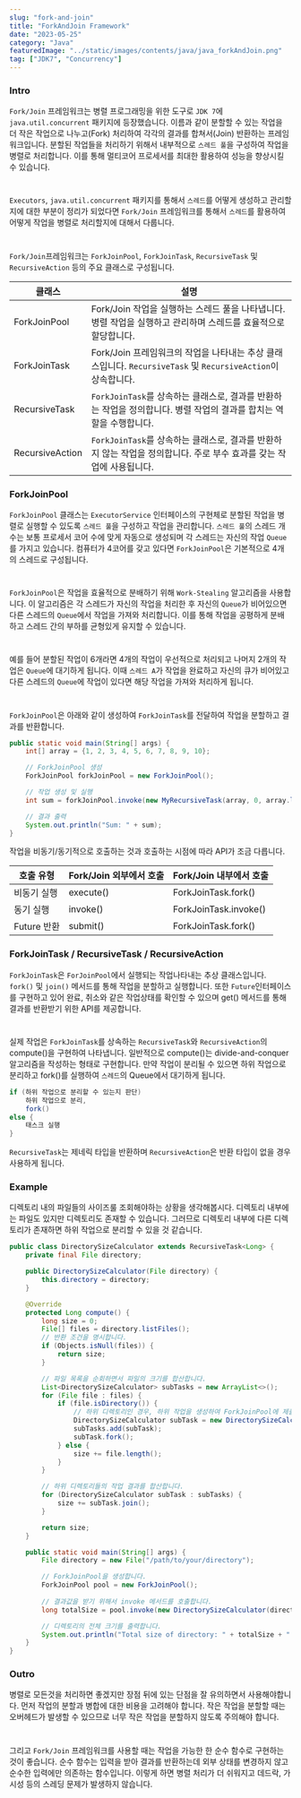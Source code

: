 ```yaml
---
slug: "fork-and-join"
title: "ForkAndJoin Framework"
date: "2023-05-25"
category: "Java"
featuredImage: "../static/images/contents/java/java_forkAndJoin.png"
tag: ["JDK7", "Concurrency"]
---
```


### Intro

`Fork/Join` 프레임워크는 병렬 프로그래밍을 위한 도구로 `JDK 7`에 `java.util.concurrent` 패키지에 등장했습니다. 이름과 같이 분할할 수 있는 작업을 더 작은 작업으로 나누고(Fork)
처리하여 각각의 결과를 합쳐서(Join) 반환하는 프레임워크입니다. 분할된 작업들을 처리하기 위해서 내부적으로 `스레드 풀`을 구성하여 작업을 병렬로 처리합니다. 이를 통해 멀티코어 프로세서를 최대한 활용하여 성능을
향상시킬 수 있습니다.

#  

`Executors`, `java.util.concurrent` 패키지를 통해서 `스레드`를 어떻게 생성하고 관리할지에 대한 부분이 정리가 되었다면
`Fork/Join` 프레임워크를 통해서 `스레드`를 활용하여 어떻게 작업을 병렬로 처리할지에 대해서 다룹니다.

#  

`Fork/Join`프레임워크는
`ForkJoinPool`, `ForkJoinTask`, `RecursiveTask` 및 `RecursiveAction` 등의 주요 클래스로 구성됩니다.

<div class="TableWrapper">

| 클래스           | 설명                                                                               |
|-----------------|----------------------------------------------------------------------------------|
| ForkJoinPool    | Fork/Join 작업을 실행하는 스레드 풀을 나타냅니다. 병렬 작업을 실행하고 관리하며 스레드를 효율적으로 할당합니다.              |
| ForkJoinTask    | Fork/Join 프레임워크의 작업을 나타내는 추상 클래스입니다. `RecursiveTask` 및 `RecursiveAction`이 상속합니다. |
| RecursiveTask   | `ForkJoinTask`를 상속하는 클래스로, 결과를 반환하는 작업을 정의합니다. 병렬 작업의 결과를 합치는 역할을 수행합니다.         |
| RecursiveAction | `ForkJoinTask`를 상속하는 클래스로, 결과를 반환하지 않는 작업을 정의합니다. 주로 부수 효과를 갖는 작업에 사용됩니다.        |

</div>

### ForkJoinPool

`ForkJoinPool` 클래스는 `ExecutorService` 인터페이스의 구현체로 분할된 작업을 병렬로 실행할 수 있도록 `스레드 풀`을 구성하고 작업을 관리합니다.
`스레드 풀`의 스레드 개수는 보통 프로세서 코어 수에 맞게 자동으로 생성되며 각 스레드는 자신의 작업 `Queue`를 가지고 있습니다. 컴퓨터가 4코어를 갖고 있다면 `ForkJoinPool`은 기본적으로 4개의
스레드로 구성됩니다.

#  

`ForkJoinPool`은 작업을 효율적으로 분배하기 위해 `Work-Stealing` 알고리즘을 사용합니다. 이 알고리즘은 각 스레드가 자신의 작업을 처리한 후 자신의 `Queue`가 비어있으면 다른
스레드의 `Queue`에서 작업을 가져와 처리합니다. 이를 통해 작업을 공평하게 분배하고 스레드 간의 부하를 균형있게 유지할 수 있습니다.

#  

예를 들어 분할된 작업이 6개라면 4개의 작업이 우선적으로 처리되고 나머지 2개의 작업은 `Queue`에 대기하게 됩니다. 이때 `스레드 A`가 작업을 완료하고 자신의 큐가 비어있고 다른 스레드의 `Queue`에
작업이 있다면 해당 작업을 가져와 처리하게 됩니다.

#

`ForkJoinPool`은 아래와 같이 생성하여 `ForkJoinTask`를 전달하여 작업을 분할하고 결과를 반환합니다.

```java
public static void main(String[] args) {
    int[] array = {1, 2, 3, 4, 5, 6, 7, 8, 9, 10};

    // ForkJoinPool 생성
    ForkJoinPool forkJoinPool = new ForkJoinPool();

    // 작업 생성 및 실행
    int sum = forkJoinPool.invoke(new MyRecursiveTask(array, 0, array.length));

    // 결과 출력
    System.out.println("Sum: " + sum);
}
```

작업을 비동기/동기적으로 호출하는 것과 호출하는 시점에 따라 API가 조금 다릅니다.

<div class="TableWrapper">

| 호출 유형     | Fork/Join 외부에서 호출 | Fork/Join 내부에서 호출     |
|-----------|-------------------|-----------------------|
| 비동기 실행    | execute()         | ForkJoinTask.fork()   |
| 동기 실행     | invoke()          | ForkJoinTask.invoke() |
| Future 반환 | submit()          | ForkJoinTask.fork()   |

</div>


### ForkJoinTask / RecursiveTask / RecursiveAction
`ForkJoinTask`은 `ForJoinPool`에서 실행되는 작업나타내는 추상 클래스입니다.
`fork()` 및 `join()` 메서드를 통해 작업을 분할하고 실행합니다.
또한 `Future`인터페이스를 구현하고 있어 완료, 취소와 같은 작업상태를 확인할 수 있으며 get() 메서드를 통해 결과를 반환받기 위한 API를 제공합니다.

# 
실제 작업은 `ForkJoinTask`를 상속하는 `RecursiveTask`와 `RecursiveAction`의 compute()을 구현하여 나타냅니다. 
일반적으로 compute()는 divide-and-conquer 알고리즘을 작성하는 형태로 구현합니다.
만약 작업이 분리될 수 있으면 하위 작업으로 분리하고 fork()를 실행하여 `스레드`의 Queue에서 대기하게 됩니다.

```java
if (하위 작업으로 분리할 수 있는지 판단)
    하위 작업으로 분리,
    fork()
else {
    태스크 실행
} 

```
`RecursiveTask`는 제네릭 타입을 반환하며 `RecursiveAction`은 반환 타입이 없을 경우 사용하게 됩니다.

### Example 
디렉토리 내의 파일들의 사이즈룰 조회해야하는 상황을 생각해봅시다.
디렉토리 내부에는 파일도 있지만 디렉토리도 존재할 수 있습니다.
그러므로 디렉토리 내부에 다른 디렉토리가 존재하면 하위 작업으로 분리할 수 있을 것 같습니다.

```java
public class DirectorySizeCalculator extends RecursiveTask<Long> {
    private final File directory;

    public DirectorySizeCalculator(File directory) {
        this.directory = directory;
    }

    @Override
    protected Long compute() {
        long size = 0;
        File[] files = directory.listFiles();
        // 반환 조건을 명시합니다.
        if (Objects.isNull(files)) {
            return size;
        }

        // 파일 목록을 순회하면서 파일의 크기를 합산합니다.
        List<DirectorySizeCalculator> subTasks = new ArrayList<>();
        for (File file : files) {
            if (file.isDirectory()) {
                // 하위 디렉토리인 경우, 하위 작업을 생성하여 ForkJoinPool에 제출합니다.
                DirectorySizeCalculator subTask = new DirectorySizeCalculator(file);
                subTasks.add(subTask);
                subTask.fork();
            } else {
                size += file.length();
            }
        }

        // 하위 디렉토리들의 작업 결과를 합산합니다.
        for (DirectorySizeCalculator subTask : subTasks) {
            size += subTask.join();
        }

        return size;
    }

    public static void main(String[] args) {
        File directory = new File("/path/to/your/directory");

        // ForkJoinPool을 생성합니다.
        ForkJoinPool pool = new ForkJoinPool();
        
        // 결과값을 받기 위해서 invoke 메서드를 호출합니다.
        long totalSize = pool.invoke(new DirectorySizeCalculator(directory));  

        // 디렉토리의 전체 크기를 출력합니다.
        System.out.println("Total size of directory: " + totalSize + " bytes");
    }
}
```

### Outro
병렬로 모든것을 처리하면 좋겠지만 장점 뒤에 있는 단점을 잘 유의하면서 사용해야합니다.
먼저 작업의 분할과 병합에 대한 비용을 고려해야 합니다. 
작은 작업을 분할할 때는 오버헤드가 발생할 수 있으므로 너무 작은 작업을 분할하지 않도록 주의해야 합니다.
# 
그리고 `Fork/Join` 프레임워크를 사용할 때는 작업을 가능한 한 순수 함수로 구현하는 것이 좋습니다. 
순수 함수는 입력을 받아 결과를 반환하는데 외부 상태를 변경하지 않고 순수한 입력에만 의존하는 함수입니다.
이렇게 하면 병렬 처리가 더 쉬워지고 데드락, 가시성 등의 스레딩 문제가 발생하지 않습니다.